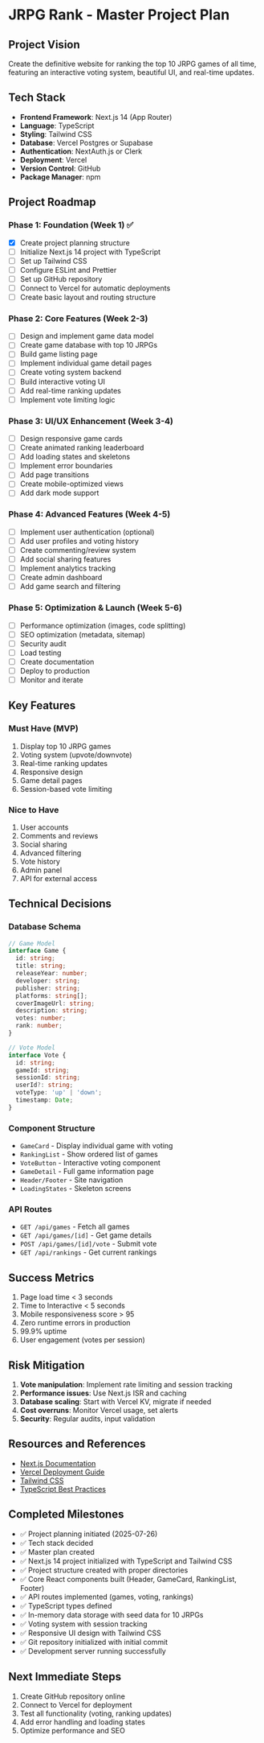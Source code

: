 # JRPG Rank - Master Project Plan

## Project Vision
Create the definitive website for ranking the top 10 JRPG games of all time, featuring an interactive voting system, beautiful UI, and real-time updates.

## Tech Stack
- **Frontend Framework**: Next.js 14 (App Router)
- **Language**: TypeScript
- **Styling**: Tailwind CSS
- **Database**: Vercel Postgres or Supabase
- **Authentication**: NextAuth.js or Clerk
- **Deployment**: Vercel
- **Version Control**: GitHub
- **Package Manager**: npm

## Project Roadmap

### Phase 1: Foundation (Week 1) ✅
- [x] Create project planning structure
- [ ] Initialize Next.js 14 project with TypeScript
- [ ] Set up Tailwind CSS
- [ ] Configure ESLint and Prettier
- [ ] Set up GitHub repository
- [ ] Connect to Vercel for automatic deployments
- [ ] Create basic layout and routing structure

### Phase 2: Core Features (Week 2-3)
- [ ] Design and implement game data model
- [ ] Create game database with top 10 JRPGs
- [ ] Build game listing page
- [ ] Implement individual game detail pages
- [ ] Create voting system backend
- [ ] Build interactive voting UI
- [ ] Add real-time ranking updates
- [ ] Implement vote limiting logic

### Phase 3: UI/UX Enhancement (Week 3-4)
- [ ] Design responsive game cards
- [ ] Create animated ranking leaderboard
- [ ] Add loading states and skeletons
- [ ] Implement error boundaries
- [ ] Add page transitions
- [ ] Create mobile-optimized views
- [ ] Add dark mode support

### Phase 4: Advanced Features (Week 4-5)
- [ ] Implement user authentication (optional)
- [ ] Add user profiles and voting history
- [ ] Create commenting/review system
- [ ] Add social sharing features
- [ ] Implement analytics tracking
- [ ] Create admin dashboard
- [ ] Add game search and filtering

### Phase 5: Optimization & Launch (Week 5-6)
- [ ] Performance optimization (images, code splitting)
- [ ] SEO optimization (metadata, sitemap)
- [ ] Security audit
- [ ] Load testing
- [ ] Create documentation
- [ ] Deploy to production
- [ ] Monitor and iterate

## Key Features

### Must Have (MVP)
1. Display top 10 JRPG games
2. Voting system (upvote/downvote)
3. Real-time ranking updates
4. Responsive design
5. Game detail pages
6. Session-based vote limiting

### Nice to Have
1. User accounts
2. Comments and reviews
3. Social sharing
4. Advanced filtering
5. Vote history
6. Admin panel
7. API for external access

## Technical Decisions

### Database Schema
```typescript
// Game Model
interface Game {
  id: string;
  title: string;
  releaseYear: number;
  developer: string;
  publisher: string;
  platforms: string[];
  coverImageUrl: string;
  description: string;
  votes: number;
  rank: number;
}

// Vote Model
interface Vote {
  id: string;
  gameId: string;
  sessionId: string;
  userId?: string;
  voteType: 'up' | 'down';
  timestamp: Date;
}
```

### Component Structure
- `GameCard` - Display individual game with voting
- `RankingList` - Show ordered list of games
- `VoteButton` - Interactive voting component
- `GameDetail` - Full game information page
- `Header/Footer` - Site navigation
- `LoadingStates` - Skeleton screens

### API Routes
- `GET /api/games` - Fetch all games
- `GET /api/games/[id]` - Get game details
- `POST /api/games/[id]/vote` - Submit vote
- `GET /api/rankings` - Get current rankings

## Success Metrics
1. Page load time < 3 seconds
2. Time to Interactive < 5 seconds
3. Mobile responsiveness score > 95
4. Zero runtime errors in production
5. 99.9% uptime
6. User engagement (votes per session)

## Risk Mitigation
1. **Vote manipulation**: Implement rate limiting and session tracking
2. **Performance issues**: Use Next.js ISR and caching
3. **Database scaling**: Start with Vercel KV, migrate if needed
4. **Cost overruns**: Monitor Vercel usage, set alerts
5. **Security**: Regular audits, input validation

## Resources and References
- [Next.js Documentation](https://nextjs.org/docs)
- [Vercel Deployment Guide](https://vercel.com/docs)
- [Tailwind CSS](https://tailwindcss.com)
- [TypeScript Best Practices](https://www.typescriptlang.org/docs/)

## Completed Milestones
- ✅ Project planning initiated (2025-07-26)
- ✅ Tech stack decided
- ✅ Master plan created
- ✅ Next.js 14 project initialized with TypeScript and Tailwind CSS
- ✅ Project structure created with proper directories
- ✅ Core React components built (Header, GameCard, RankingList, Footer)
- ✅ API routes implemented (games, voting, rankings)
- ✅ TypeScript types defined
- ✅ In-memory data storage with seed data for 10 JRPGs
- ✅ Voting system with session tracking
- ✅ Responsive UI design with Tailwind CSS
- ✅ Git repository initialized with initial commit
- ✅ Development server running successfully

## Next Immediate Steps
1. Create GitHub repository online
2. Connect to Vercel for deployment
3. Test all functionality (voting, ranking updates)
4. Add error handling and loading states
5. Optimize performance and SEO